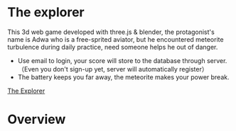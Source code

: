 # The explorer

This 3d web game developed with three.js & blender, the protagonist's name is Adwa who is a free-sprited aviator, but he encountered meteorite turbulence during daily practice, need someone helps he out of danger.

- Use email to login, your score will store to the database through server.（Even you don't sign-up yet, server will automatically register）
- The battery keeps you far away, the meteorite makes your power break.

[The Explorer](https://explorer.stackergames.org/)

# Overview
